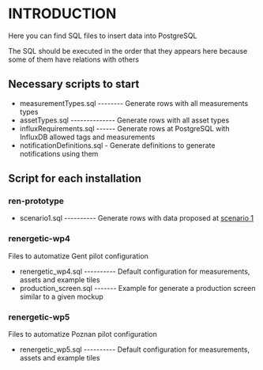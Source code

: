 # INTRODUCTION

Here you can find SQL files to insert data into PostgreSQL

The SQL should be executed in the order that they appears here because some of them have relations with others

## Necessary scripts to start
 
 - measurementTypes.sql -------- Generate rows with all measurements types
 - assetTypes.sql -------------- Generate rows with all asset types
 - influxRequirements.sql ------ Generate rows at PostgreSQL with InfluxDB allowed tags and measurements
 - notificationDefinitions.sql - Generate definitions to generate notifications using them

## Script for each installation

### ren-prototype

 - scenario1.sql ---------- Generate rows with data proposed at [scenario 1](../scenarios/scenario1.xlsx)

### renergetic-wp4

Files to automatize Gent pilot configuration

 - renergetic_wp4.sql ---------- Default configuration for measurements, assets and example tiles
 - production_screen.sql ------- Example for generate a production screen similar to a given mockup

### renergetic-wp5

Files to automatize Poznan pilot configuration

 - renergetic_wp5.sql ---------- Default configuration for measurements, assets and example tiles